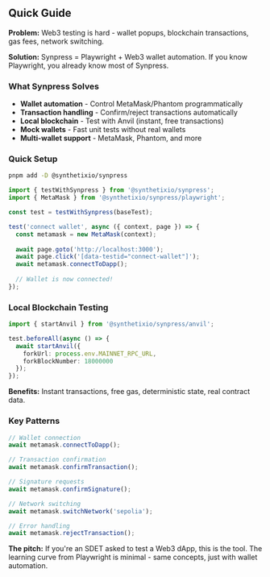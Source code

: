 ## Quick Guide

**Problem:** Web3 testing is hard - wallet popups, blockchain transactions, gas fees, network switching.

**Solution:** Synpress = Playwright + Web3 wallet automation. If you know Playwright, you already know most of Synpress.

### What Synpress Solves

- **Wallet automation** - Control MetaMask/Phantom programmatically
- **Transaction handling** - Confirm/reject transactions automatically  
- **Local blockchain** - Test with Anvil (instant, free transactions)
- **Mock wallets** - Fast unit tests without real wallets
- **Multi-wallet support** - MetaMask, Phantom, and more

### Quick Setup

```bash
pnpm add -D @synthetixio/synpress
```

```typescript
import { testWithSynpress } from '@synthetixio/synpress';
import { MetaMask } from '@synthetixio/synpress/playwright';

const test = testWithSynpress(baseTest);

test('connect wallet', async ({ context, page }) => {
  const metamask = new MetaMask(context);
  
  await page.goto('http://localhost:3000');
  await page.click('[data-testid="connect-wallet"]');
  await metamask.connectToDapp();
  
  // Wallet is now connected!
});
```

### Local Blockchain Testing

```typescript
import { startAnvil } from '@synthetixio/synpress/anvil';

test.beforeAll(async () => {
  await startAnvil({ 
    forkUrl: process.env.MAINNET_RPC_URL,
    forkBlockNumber: 18000000 
  });
});
```

**Benefits:** Instant transactions, free gas, deterministic state, real contract data.

### Key Patterns

```typescript
// Wallet connection
await metamask.connectToDapp();

// Transaction confirmation  
await metamask.confirmTransaction();

// Signature requests
await metamask.confirmSignature();

// Network switching
await metamask.switchNetwork('sepolia');

// Error handling
await metamask.rejectTransaction();
```

**The pitch:** If you're an SDET asked to test a Web3 dApp, this is the tool. The learning curve from Playwright is minimal - same concepts, just with wallet automation.

